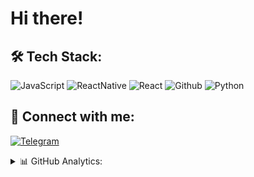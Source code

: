 #  Hi there!

## 🛠  Tech Stack:
![JavaScript](https://img.shields.io/badge/-JavaScript-071328?style=for-the-badge&logo=javascript)
![ReactNative](https://img.shields.io/badge/-ReactNative-071328?style=for-the-badge&logo=react)
![React](https://img.shields.io/badge/React-071328?style=for-the-badge&logo=react)
![Github](https://img.shields.io/badge/-Github-071328?style=for-the-badge&logo=github)
![Python](https://img.shields.io/badge/-Python-071328?style=for-the-badge&logo=python)


## 📩 Connect with me:
[![Telegram](https://img.shields.io/badge/-Telegram-071328?style=for-the-badge&logo=telegram)](https://t.me/siyazoff)


<details>
<summary> 📊 GitHub Analytics:</summary>

![GitHub stats](https://github-readme-stats.vercel.app/api?username=siyazoff&theme=github_dark&show_icons=true)

<br />

![Top Langs](https://github-readme-stats.vercel.app/api/top-langs/?username=siyazoff&theme=github_dark&layout=compact)
</details>

<!-- ## 📊 GitHub Analytics: -->

<!-- ![GitHub stats](https://github-readme-stats.vercel.app/api?username=siyazoff&theme=github_dark&show_icons=true)

![Top Langs](https://github-readme-stats.vercel.app/api/top-langs/?username=siyazoff&theme=github_dark&layout=compact) -->